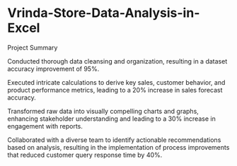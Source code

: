 # Vrinda-Store-Data-Analysis-in-Excel

Project Summary

Conducted thorough data cleansing and organization,
resulting in a dataset accuracy improvement of 95%.

Executed intricate calculations to derive key sales, customer
behavior, and product performance metrics, leading to a 20%
increase in sales forecast accuracy.

Transformed raw data into visually compelling charts and
graphs, enhancing stakeholder understanding and leading to a
30% increase in engagement with reports.

Collaborated with a diverse team to identify actionable
recommendations based on analysis, resulting in the
implementation of process improvements that reduced
customer query response time by 40%.
